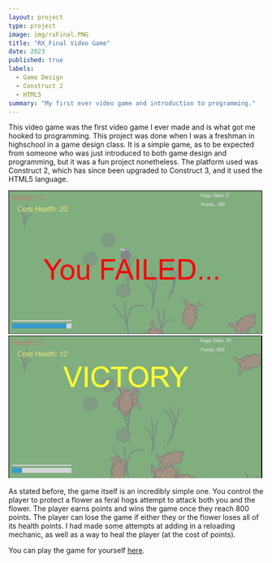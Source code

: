 ```yaml
---
layout: project
type: project
image: img/rxFinal.PNG
title: "RX_Final Video Game"
date: 2023
published: true
labels:
  - Game Design
  - Construct 2
  - HTML5
summary: "My first ever video game and introduction to programming."
---
```


This video game was the first video game I ever made and is what got me hooked to programming. This project was done when I was a freshman in highschool in a game design class. It is a simple game, as to be expected from someone who was just introduced to both game design and programming, but it was a fun project nonetheless. The platform used was Construct 2, which has since been upgraded to Construct 3, and it used the HTML5 language.

<div class="text-center p-4">
  <img width="500px" src="https://github.com/crepesAlot/crepesAlot.github.io/blob/main/img/rxFinal_fail.PNG" class="img-thumbnail" >
  <img width="500px" src="https://github.com/crepesAlot/crepesAlot.github.io/blob/main/img/rxFinal_victory.PNG" class="img-thumbnail" >
</div>

As stated before, the game itself is an incredibly simple one. You control the player to protect a flower as feral hogs attempt to attack both you and the flower. The player earns points and wins the game once they reach 800 points. The player can lose the game if either they or the flower loses all of its health points. I had made some attempts at adding in a reloading mechanic, as well as a way to heal the player (at the cost of points).

You can play the game for yourself <a href="https://www.construct.net/en/free-online-games/rxfinal-7995/play"><i class="large github icon "></i>here</a>.
